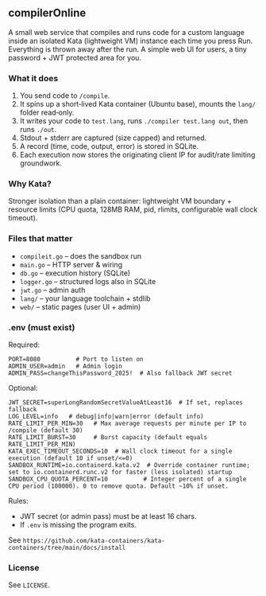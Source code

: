 ## compilerOnline

A small web service that compiles and runs code for a custom language inside an isolated Kata (lightweight VM) instance each time you press Run. Everything is thrown away after the run. A simple web UI for users, a tiny password + JWT protected area for you.

### What it does
1. You send code to `/compile`.
2. It spins up a short‑lived Kata container (Ubuntu base), mounts the `lang/` folder read‑only.
3. It writes your code to `test.lang`, runs `./compiler test.lang out`, then runs `./out`.
4. Stdout + stderr are captured (size capped) and returned.
5. A record (time, code, output, error) is stored in SQLite.
6. Each execution now stores the originating client IP for audit/rate limiting groundwork.

### Why Kata?
Stronger isolation than a plain container: lightweight VM boundary + resource limits (CPU quota, 128MB RAM, pid, rlimits, configurable wall clock timeout).

### Files that matter
- `compileit.go` – does the sandbox run
- `main.go` – HTTP server & wiring
- `db.go` – execution history (SQLite)
- `logger.go` – structured logs also in SQLite
- `jwt.go` – admin auth
- `lang/` – your language toolchain + stdlib
- `web/` – static pages (user UI + admin)

### .env (must exist)
Required:
```
PORT=8080          # Port to listen on
ADMIN_USER=admin   # Admin login
ADMIN_PASS=changeThisPassword_2025!  # Also fallback JWT secret
```
Optional:
```
JWT_SECRET=superLongRandomSecretValueAtLeast16  # If set, replaces fallback
LOG_LEVEL=info   # debug|info|warn|error (default info)
RATE_LIMIT_PER_MIN=30   # Max average requests per minute per IP to /compile (default 30)
RATE_LIMIT_BURST=30     # Burst capacity (default equals RATE_LIMIT_PER_MIN)
KATA_EXEC_TIMEOUT_SECONDS=10  # Wall clock timeout for a single execution (default 10 if unset/<=0)
SANDBOX_RUNTIME=io.containerd.kata.v2  # Override container runtime; set to io.containerd.runc.v2 for faster (less isolated) startup
SANDBOX_CPU_QUOTA_PERCENT=10          # Integer percent of a single CPU period (100000). 0 to remove quota. Default ~10% if unset.
```
Rules:
- JWT secret (or admin pass) must be at least 16 chars.
- If `.env` is missing the program exits.

See `https://github.com/kata-containers/kata-containers/tree/main/docs/install`

### License
See `LICENSE`.

